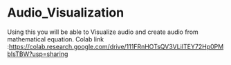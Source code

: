 # Audio_Visualization
Using this you will be able to Visualize audio and create audio from mathematical equation.
Colab link :https://colab.research.google.com/drive/111FRnHOTsQV3VLiITEY72Hp0PMbIsTBW?usp=sharing
